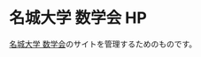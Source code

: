 # 名城大学 数学会 HP

<a href="http://math.meijo-u.ac.jp/sugakukai/index.html">名城大学 数学会</a>のサイトを管理するためのものです。
